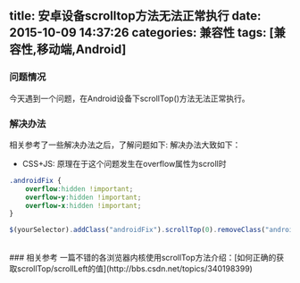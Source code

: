 title: 安卓设备scrolltop方法无法正常执行
date: 2015-10-09 14:37:26
categories: 兼容性
tags: [兼容性,移动端,Android]
---

### 问题情况
今天遇到一个问题，在Android设备下scrollTop()方法无法正常执行。
### 解决办法
相关参考了一些解决办法之后，了解问题如下:
解决办法大致如下：

- CSS+JS:
原理在于这个问题发生在overflow属性为scroll时

``` css
.androidFix {
    overflow:hidden !important;
    overflow-y:hidden !important;
    overflow-x:hidden !important;
}

```

``` javascript
$(yourSelector).addClass("androidFix").scrollTop(0).removeClass("androidFix");
```
<br>
### 相关参考
一篇不错的各浏览器内核使用scrollTop方法介绍：[如何正确的获取scrollTop/scrollLeft的值](http://bbs.csdn.net/topics/340198399)


